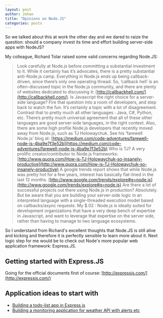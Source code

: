 ```yaml
---
layout: post
author: Johan
title: "Opinions on Node.JS"
categories: posts
---
```


So we talked about this at work the other day and we dared to raize the question: should a company invest its time and effort building server-side apps with NodeJS?

My colleague, Richard Tolar raised some valid concerns regarding Node.JS:

> Look carefully at Node.js before committing a substantial investment to it. While it certainly has it’s advocates, there is a pretty substantial anti-Node.js camp.
Everything in Node.js ends up being callback-driven, since there’s only one operating thread. So, ‘callback hell’ is an often-discussed topic in the Node.js community, and there are plenty of websites dedicated to discussing it: [http://callbackhell.com/](http://callbackhell.com/).
Is Javascript the right choice for a server-side language? Fire that question into a room of developers, and step back to watch the fun. It’s certainly a topic with a lot of disagreement. Contrast that to pretty much all other languages : Java, C#, Python, etc. There’s pretty much universal agreement that all of these other languages are good server-side languages, in the right context.
Also, there are some high profile Node.js developers that recently moved away from Node.js, such as TJ Holowaychuk. See his ‘farewell Node.js’ blog at: [https://medium.com/code-adventures/farewell-node-js-4ba9e7f3e52b](https://medium.com/code-adventures/farewell-node-js-4ba9e7f3e52b) Who is TJ? A very prolific creator/contributor to Node.js frameworks: [http://www.quora.com/How-is-TJ-Holowaychuk-so-insanely-productive](http://www.quora.com/How-is-TJ-Holowaychuk-so-insanely-productive)
A google trends report shows that while Node.js was pretty hot for a few years, interest has basically flat-lined in the last 12 months. [http://www.google.com/trends/explore#q=node.js](http://www.google.com/trends/explore#q=node.js)
Are there a lot of successful projects out there using Node.js in production? Absolutely. But be aware that you are building your server-side logic in an interpreted language with a single-threaded execution model based on callbacks/async requests.
My $.02 : Node.js is ideally suited for development organizations that have a very deep bench of expertise in Javascript, and want to leverage that expertise on the server side, rather than having to manage to two language ecosystems.

So I understand from Richard's excellent thoughts that Node.JS is still alive and kicking and therefore it is perfectly sensible to learn more about it. Next logic step for me would be to check out Node's more popular web application framework: Express.JS.

## Getting started with Express.JS

Going for the official documents first of course: [http://expressjs.com/](http://expressjs.com/)

## Application ideas to start with

- [Building a todo-list app in Express.js](http://javascriptplayground.com/blog/2012/04/node-js-a-todo-app-with-express/)
- [Building a monitoring application for weather API with alerts etc](http://blog.worldweatheronline.com/2015/02/19/getting-started-world-weather-online-api-node-js/)
